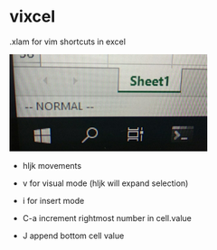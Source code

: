 # vixcel
.xlam for vim shortcuts in excel

<p align="left">
  <img src="statusbar.jpg" width="350">
</p>

- hljk movements
- v for visual mode (hljk will expand selection)
- i for insert mode

- C-a increment rightmost number in cell.value
- J append bottom cell value

